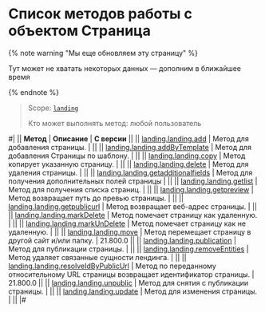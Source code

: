 # Список методов работы с объектом Страница

{% note warning "Мы еще обновляем эту страницу" %}

Тут может не хватать некоторых данных — дополним в ближайшее время

{% endnote %}

> Scope: [`landing`](../../../scopes/permissions.md)
>
> Кто может выполнять метод: любой пользователь

#|
|| **Метод** | **Описание** | **С версии** ||
|| [landing.landing.add](./landing-landing-add.md) | Метод для добавления страницы. | ||
|| [landing.landing.addByTemplate](./landing-landing-add-by-template.md) | Метод для добавления Страницы по шаблону. | ||
|| [landing.landing.copy](./landing-landing-copy.md) | Метод копирует указанную страницу. | ||
|| [landing.landing.delete](./landing-landing-delete.md) | Метод для удаления страницы. | ||
|| [landing.landing.getadditionalfields](./landing-landing-get-additional-fields.md) | Метод для получения дополнительных полей страницы | ||
|| [landing.landing.getlist](./landing-landing-get-list.md) | Метод для получения списка страниц. | ||
|| [landing.landing.getpreview](./landing-landing-get-preview.md) | Метод возвращает путь до превью страницы. | ||
|| [landing.landing.getpublicurl](./landing-landing-get-public-url.md) | Метод возвращает веб-адрес страницы. | ||
|| [landing.landing.markDelete](./landing-landing-mark-delete.md) | Метод помечает страницу как удаленную. | ||
|| [landing.landing.markUnDelete](./landing-landing-mark-undelete.md) | Метод помечает страницу как не удаленную. | ||
|| [landing.landing.move](./landing-landing-move.md) | Метод перемещает страницу в другой сайт и/или папку. | 21.800.0 ||
|| [landing.landing.publication](./landing-landing-publication.md) | Метод для публикации страницы. | ||
|| [landing.landing.removeEntities](./landing-landing-remove-entities.md) | Метод удаляет связанные сущности лендинга. | ||
|| [landing.landing.resolveIdByPublicUrl](./landing-landing-resolve-id-by-public-url.md) | Метод по переданному относительному URL страницы возвращает идентификатор страницы. | 21.800.0 ||
|| [landing.landing.unpublic](./landing-landing-unpublic.md) | Метод для снятия с публикации страницы. | ||
|| [landing.landing.update](./landing-landing-update.md) | Метод для изменения страницы. | ||
|#